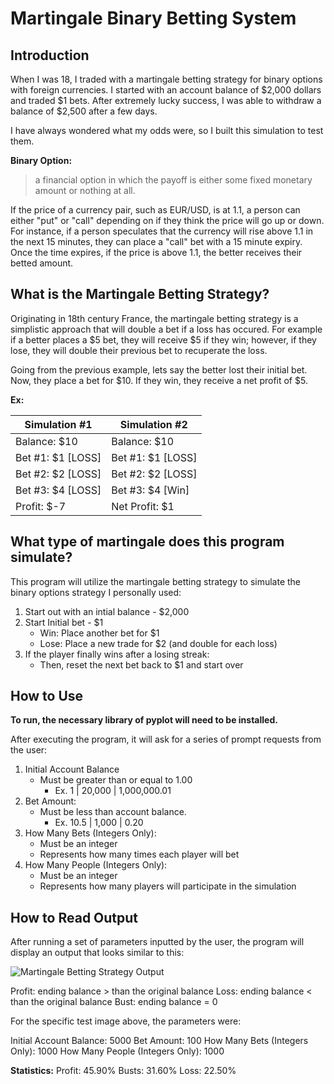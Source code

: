 # Martingale Binary Betting System

## Introduction

When I was 18, I traded with a martingale betting strategy for binary options with foreign currencies. I started with an account balance of $2,000 dollars and traded $1 bets. After extremely lucky success, I was able to withdraw a balance of $2,500 after a few days.

I have always wondered what my odds were, so I built this simulation to test them.

**Binary Option:**
> a financial option in which the payoff is either some fixed monetary amount or nothing at all.

If the price of a currency pair, such as EUR/USD, is at 1.1, a person can either "put" or "call" depending on if they think the price will go up or down. For instance, if a person speculates that the currency will rise above 1.1 in the next 15 minutes, they can place a "call" bet with a 15 minute expiry. Once the time expires, if the price is above 1.1, the better receives their betted amount.

## What is the Martingale Betting Strategy?

Originating in 18th century France, the martingale betting strategy is a simplistic approach that will double a bet if a loss has occured. For example if a better places a $5 bet, they will receive $5 if they win; however, if they lose, they will double their previous bet to recuperate the loss. 

Going from the previous example, lets say the better lost their initial bet. Now, they place a bet for $10. If they win, they receive a net profit of $5.

**Ex:**

Simulation #1 | Simulation #2
--- | ---
Balance: $10 | Balance: $10
Bet #1: $1 [LOSS] | Bet #1: $1 [LOSS]
Bet #2: $2 [LOSS] | Bet #2: $2 [LOSS]
Bet #3: $4 [LOSS] | Bet #3: $4 [Win]
Profit: $-7 | Net Profit: $1

## What type of martingale does this program simulate?

This program will utilize the martingale betting strategy to simulate the binary options strategy I personally used:

1. Start out with an intial balance - $2,000
2. Start Initial bet - $1
   - Win: Place another bet for $1
   - Lose: Place a new trade for $2 (and double for each loss)
3. If the player finally wins after a losing streak:
   - Then, reset the next bet back to $1 and start over

## How to Use

**To run, the necessary library of pyplot will need to be installed.**

After executing the program, it will ask for a series of prompt requests from the user:

1. Initial Account Balance
   - Must be greater than or equal to 1.00
     - Ex. 1 | 20,000 | 1,000,000.01
2. Bet Amount:
   - Must be less than account balance.
     - Ex. 10.5 | 1,000 | 0.20
3. How Many Bets (Integers Only):
   - Must be an integer
   - Represents how many times each player will bet
4. How Many People (Integers Only):
   - Must be an integer
   - Represents how many players will participate in the simulation

## How to Read Output

After running a set of parameters inputted by the user, the program will display an output that looks similar to this:

![Martingale Betting Strategy Output](https://raw.githubusercontent.com/ThomasTaylorJr/Martingale-Betting-System/master/Martingale_Strategy_Results.png)

Profit: ending balance > than the original balance
Loss: ending balance < than the original balance
Bust: ending balance = 0

For the specific test image above, the parameters were:

Initial Account Balance: 5000
Bet Amount: 100
How Many Bets (Integers Only): 1000
How Many People (Integers Only): 1000

**Statistics:**
Profit: 45.90%
Busts: 31.60%
Loss: 22.50%
